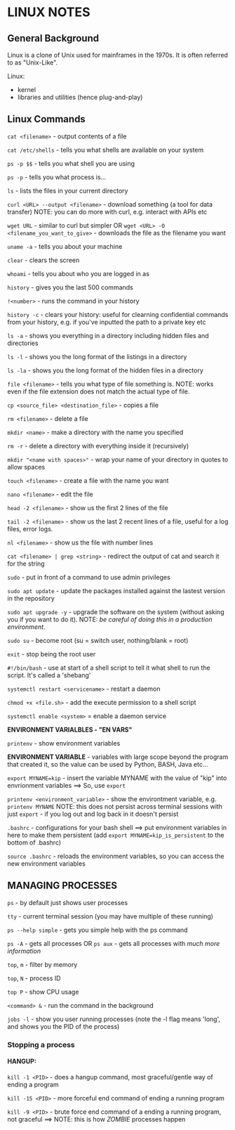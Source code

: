 # LINUX NOTES

## General Background

Linux is a clone of Unix used for mainframes in the 1970s. It is often referred to as "Unix-Like".

Linux:
- kernel
- libraries and utilities (hence plug-and-play)

## Linux Commands

`cat <filename>`   -   output contents of a file

`cat /etc/shells`   -   tells you what shells are available on your system

`ps -p $$`  -   tells you what shell you are using

`ps -p` -   tells you what process is...

`ls`    -   lists the files in your current directory

`curl <URL> --output <filename>`  -   download something (a tool for data transfer) NOTE: you can do more with curl, e.g. interact with APIs etc

`wget URL`  -   similar to curl but simpler
OR
`wget <URL> -O <filename_you_want_to_give>`    -   downloads the file as the filename you want

`uname -a` - tells you about your machine 

`clear` -   clears the screen

`whoami`    -   tells you about who you are logged in as

`history`   -   gives you the last 500 commands

`!<number>`   -   runs the command in your history

`history -c`    -   clears your history: useful for clearning confidential commands from your history, e.g. if you've inputted the path to a private key etc

`ls -a` -   shows you everything in a directory including hidden files and directories

`ls -l` -   shows you the long format of the listings in a directory

`ls -la`    -   shows you the long format of the hidden files in a directory

`file <filename>`   -   tells you what type of file something is. NOTE: works even if the file extension does not match the actual type of file.

`cp <source_file> <destination_file>`   -   copies a file

`rm <filename>` -   delete a file

`mkdir <name>`  -   make a directory with the name you specified

`rm -r` -   delete a directory with everything inside it (recursively)

`mkdir "<name with spaces>"`    -   wrap your name of your directory in quotes to allow spaces

`touch <filename>`  -   create a file with the name you want

`nano <filename>`   -   edit the file

`head -2 <filename>`    -   show us the first 2 lines of the file

`tail -2 <filename>`    -   show us the last 2 recent lines of a file, useful for a log files, error logs. 

`nl <filename>` -   show us the file with number lines

`cat <filename> | grep <string>`    -   redirect the output of cat and search it for the string

`sudo`  -   put in front of a command to use admin privileges

`sudo apt update`   -   update the packages installed against the lastest version in the repository

`sudo apt upgrade -y`   -   upgrade the software on the system (without asking you if you want to do it). NOTE: *be careful of doing this in a production environment*.

`sudo su`   -   become root (su = switch user, nothing/blank = root)

`exit`  -   stop being the root user

`#!/bin/bash`   -   use at start of a shell script to tell it what shell to run the script. It's called a 'shebang'

`systemctl restart <servicename>`   -   restart a daemon

`chmod +x <file.sh>`    -   add the execute permission to a shell script

`systemctl enable <system>` = enable a daemon service




**ENVIRONMENT VARIALBLES - "EN VARS"**


`printenv`  -   show environment variables

**ENVIRONMENT VARIABLE**  -   variables with large scope beyond the program that created it, so the value can be used by Python, BASH, Java etc...

`export MYNAME=kip` -   insert the variable MYNAME with the value of "kip" into envrionment variables
==> So, use `export`

`printenv <environment_variable>` - show the environtment variable, e.g. `printenv MYNAME` 
NOTE: this does not persist across terminal sessions with just `export` - if you log out and log back in it doesn't persist

`.bashrc`   -   configurations for your bash shell ==> put environment variables in here to make them persistent
(add `export MYNAME=kip_is_persistent` to the bottom of .bashrc)

`source .bashrc`    -   reloads the environment variables, so you can access the new environment variables



## MANAGING PROCESSES

`ps`    -   by default just shows user processes

`tty`   -   current terminal session (you may have multiple of these running)

`ps --help simple`  -   gets you simple help with the ps command

`ps -A` -   gets all processes
OR
`ps aux`    -   gets all processes with *much more information*  

`top`, `m`  -   filter by memory

`top`, `N`   -   process ID

`top P` -   show CPU usage


`<command> &`   -   run the command in the background

`jobs -l`   -   show you user running processes (note the -l flag means 'long', and shows you the PID of the process)


### Stopping a process

#### HANGUP: 
`kill -1 <PID>`    -   does a hangup command, most graceful/gentle way of ending a program 

`kill -15 <PID>`    -   more forceful end command of ending a running program

`kill -9 <PID>` -   brute force end command of a ending a running program, not graceful ==> NOTE: this is how *ZOMBIE* processes happen











